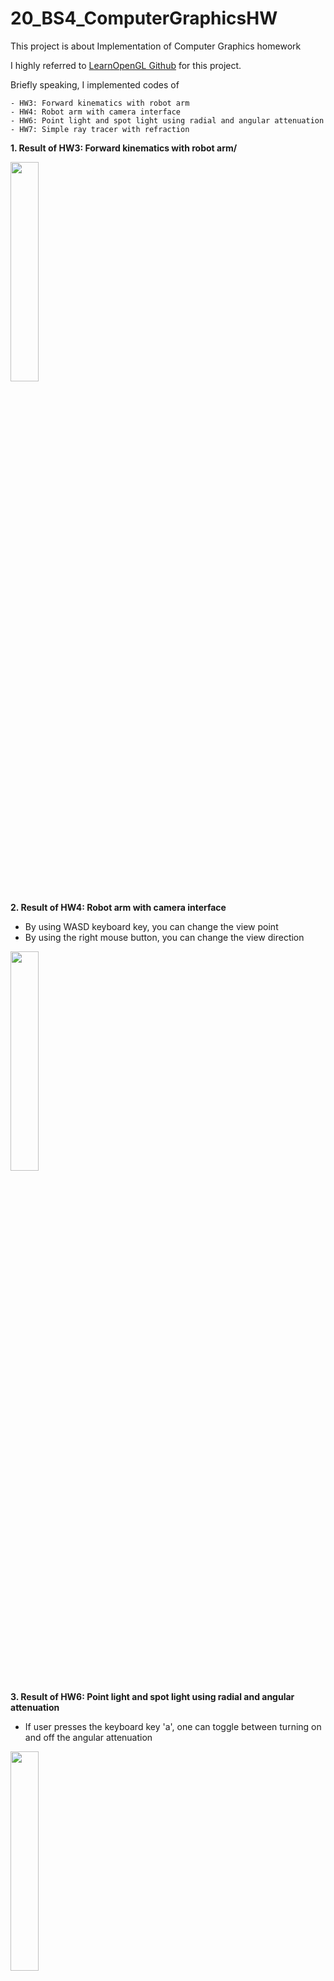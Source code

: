 # 20_BS4_ComputerGraphicsHW
This project is about Implementation of Computer Graphics homework 

I highly referred to [LearnOpenGL Github](https://github.com/JoeyDeVries/LearnOpenGL) for this project.

Briefly speaking, I implemented codes of 
~~~
- HW3: Forward kinematics with robot arm
- HW4: Robot arm with camera interface
- HW6: Point light and spot light using radial and angular attenuation
- HW7: Simple ray tracer with refraction
~~~

**1. Result of HW3: Forward kinematics with robot arm/**

<image src = "https://user-images.githubusercontent.com/45995611/216977844-f78d19c4-ab29-4e47-bbd2-ec5c1d56a2aa.png" width="30%" height="30%"></left>

**2. Result of HW4: Robot arm with camera interface**
* By using WASD keyboard key, you can change the view point
* By using the right mouse button, you can change the view direction

<image src = "https://user-images.githubusercontent.com/45995611/216977703-387b3b13-bc0b-4a8f-9dec-4668fe3fe5b8.png" width="30%" height="30%"></left>

**3. Result of HW6: Point light and spot light using radial and angular attenuation**
* If user presses the keyboard key 'a', one can toggle between turning on and off the angular attenuation

<image src = "https://user-images.githubusercontent.com/45995611/216977703-387b3b13-bc0b-4a8f-9dec-4668fe3fe5b8.png" width="30%" height="30%"></left>

**4. Result of HW7: Simple ray tracer with refraction**

<image src = "https://user-images.githubusercontent.com/45995611/216979473-d3374658-a362-4420-8a06-7548dd468568.png" width="40%" height="40%"></left>
